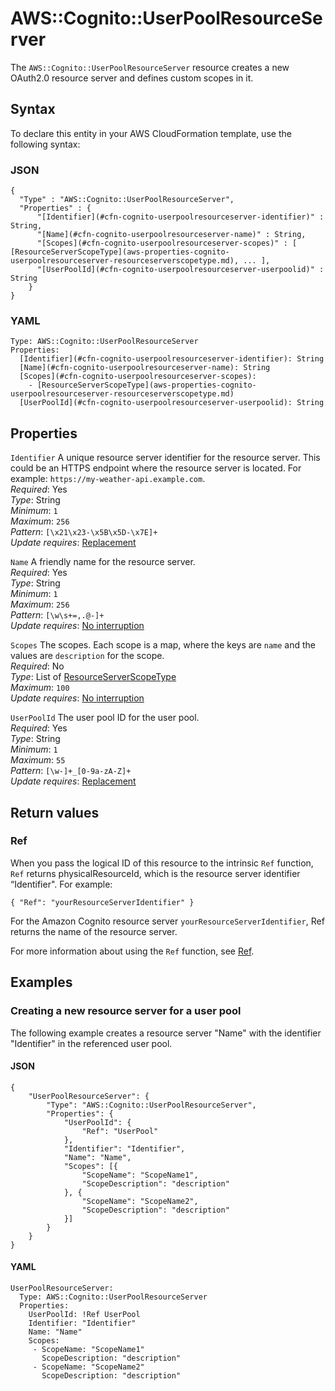 # AWS::Cognito::UserPoolResourceServer<a name="aws-resource-cognito-userpoolresourceserver"></a>

The `AWS::Cognito::UserPoolResourceServer` resource creates a new OAuth2\.0 resource server and defines custom scopes in it\.

## Syntax<a name="aws-resource-cognito-userpoolresourceserver-syntax"></a>

To declare this entity in your AWS CloudFormation template, use the following syntax:

### JSON<a name="aws-resource-cognito-userpoolresourceserver-syntax.json"></a>

```
{
  "Type" : "AWS::Cognito::UserPoolResourceServer",
  "Properties" : {
      "[Identifier](#cfn-cognito-userpoolresourceserver-identifier)" : String,
      "[Name](#cfn-cognito-userpoolresourceserver-name)" : String,
      "[Scopes](#cfn-cognito-userpoolresourceserver-scopes)" : [ [ResourceServerScopeType](aws-properties-cognito-userpoolresourceserver-resourceserverscopetype.md), ... ],
      "[UserPoolId](#cfn-cognito-userpoolresourceserver-userpoolid)" : String
    }
}
```

### YAML<a name="aws-resource-cognito-userpoolresourceserver-syntax.yaml"></a>

```
Type: AWS::Cognito::UserPoolResourceServer
Properties: 
  [Identifier](#cfn-cognito-userpoolresourceserver-identifier): String
  [Name](#cfn-cognito-userpoolresourceserver-name): String
  [Scopes](#cfn-cognito-userpoolresourceserver-scopes): 
    - [ResourceServerScopeType](aws-properties-cognito-userpoolresourceserver-resourceserverscopetype.md)
  [UserPoolId](#cfn-cognito-userpoolresourceserver-userpoolid): String
```

## Properties<a name="aws-resource-cognito-userpoolresourceserver-properties"></a>

`Identifier`  <a name="cfn-cognito-userpoolresourceserver-identifier"></a>
A unique resource server identifier for the resource server\. This could be an HTTPS endpoint where the resource server is located\. For example: `https://my-weather-api.example.com`\.  
*Required*: Yes  
*Type*: String  
*Minimum*: `1`  
*Maximum*: `256`  
*Pattern*: `[\x21\x23-\x5B\x5D-\x7E]+`  
*Update requires*: [Replacement](https://docs.aws.amazon.com/AWSCloudFormation/latest/UserGuide/using-cfn-updating-stacks-update-behaviors.html#update-replacement)

`Name`  <a name="cfn-cognito-userpoolresourceserver-name"></a>
A friendly name for the resource server\.  
*Required*: Yes  
*Type*: String  
*Minimum*: `1`  
*Maximum*: `256`  
*Pattern*: `[\w\s+=,.@-]+`  
*Update requires*: [No interruption](https://docs.aws.amazon.com/AWSCloudFormation/latest/UserGuide/using-cfn-updating-stacks-update-behaviors.html#update-no-interrupt)

`Scopes`  <a name="cfn-cognito-userpoolresourceserver-scopes"></a>
The scopes\. Each scope is a map, where the keys are `name` and the values are `description` for the scope\.  
*Required*: No  
*Type*: List of [ResourceServerScopeType](aws-properties-cognito-userpoolresourceserver-resourceserverscopetype.md)  
*Maximum*: `100`  
*Update requires*: [No interruption](https://docs.aws.amazon.com/AWSCloudFormation/latest/UserGuide/using-cfn-updating-stacks-update-behaviors.html#update-no-interrupt)

`UserPoolId`  <a name="cfn-cognito-userpoolresourceserver-userpoolid"></a>
The user pool ID for the user pool\.  
*Required*: Yes  
*Type*: String  
*Minimum*: `1`  
*Maximum*: `55`  
*Pattern*: `[\w-]+_[0-9a-zA-Z]+`  
*Update requires*: [Replacement](https://docs.aws.amazon.com/AWSCloudFormation/latest/UserGuide/using-cfn-updating-stacks-update-behaviors.html#update-replacement)

## Return values<a name="aws-resource-cognito-userpoolresourceserver-return-values"></a>

### Ref<a name="aws-resource-cognito-userpoolresourceserver-return-values-ref"></a>

When you pass the logical ID of this resource to the intrinsic `Ref` function, `Ref` returns physicalResourceId, which is the resource server identifier “Identifier"\. For example:

 `{ "Ref": "yourResourceServerIdentifier" }` 

For the Amazon Cognito resource server `yourResourceServerIdentifier`, Ref returns the name of the resource server\.

For more information about using the `Ref` function, see [Ref](https://docs.aws.amazon.com/AWSCloudFormation/latest/UserGuide/intrinsic-function-reference-ref.html)\.

## Examples<a name="aws-resource-cognito-userpoolresourceserver--examples"></a>

### Creating a new resource server for a user pool<a name="aws-resource-cognito-userpoolresourceserver--examples--Creating_a_new_resource_server_for_a_user_pool"></a>

The following example creates a resource server "Name" with the identifier "Identifier" in the referenced user pool\.

#### JSON<a name="aws-resource-cognito-userpoolresourceserver--examples--Creating_a_new_resource_server_for_a_user_pool--json"></a>

```
{
	"UserPoolResourceServer": {
		"Type": "AWS::Cognito::UserPoolResourceServer",
		"Properties": {
			"UserPoolId": {
				"Ref": "UserPool"
			},
			"Identifier": "Identifier",
			"Name": "Name",
			"Scopes": [{
				"ScopeName": "ScopeName1",
				"ScopeDescription": "description"
			}, {
				"ScopeName": "ScopeName2",
				"ScopeDescription": "description"
			}]
		}
	}
}
```

#### YAML<a name="aws-resource-cognito-userpoolresourceserver--examples--Creating_a_new_resource_server_for_a_user_pool--yaml"></a>

```
UserPoolResourceServer: 
  Type: AWS::Cognito::UserPoolResourceServer
  Properties: 
    UserPoolId: !Ref UserPool 
    Identifier: "Identifier" 
    Name: "Name" 
    Scopes: 
     - ScopeName: "ScopeName1" 
       ScopeDescription: "description" 
     - ScopeName: "ScopeName2"
       ScopeDescription: "description"
```